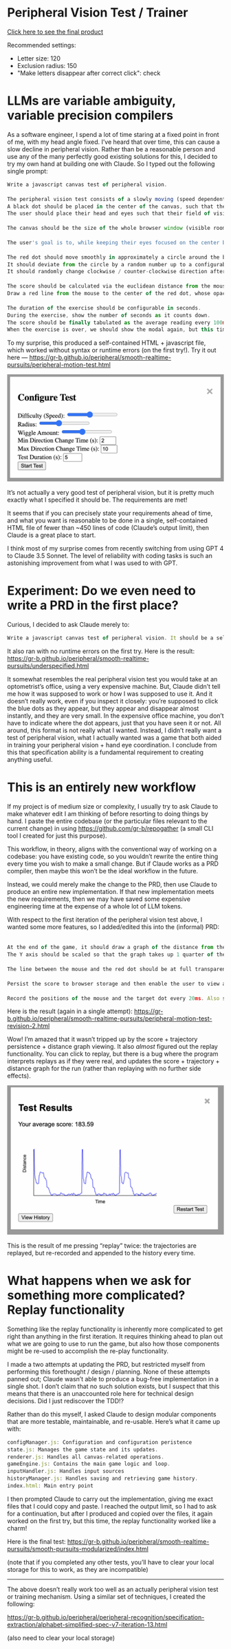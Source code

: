 # Peripheral Vision Test / Trainer

[Click here to see the final product](https://gr-b.github.io/peripheral/peripheral-recognition/specification-extraction/alphabet-simplified-spec-v7-iteration-13.html)


Recommended settings: 
 - Letter size: 120
 - Exclusion radius: 150
 - "Make letters disappear after correct click": check


# LLMs are variable ambiguity, variable precision compilers

As a software engineer, I spend a lot of time staring at a fixed point in front of me, with my head angle fixed. I’ve heard that over time, this can cause a slow decline in peripheral vision. Rather than be a reasonable person and use any of the many perfectly good existing solutions for this, I decided to try my own hand at building one with Claude. So I typed out the following single prompt:

```jsx
Write a javascript canvas test of peripheral vision.

The peripheral vision test consists of a slowly moving (speed dependent on configured difficulty level (configuration in a modal before starting the game / test) red ball.
A black dot should be placed in the center of the canvas, such that the user can stare at the black dot while they attempt to attend to the red dot in their peripheral vision.
The user should place their head and eyes such that their field of vision ends at the edges of the screen.

The canvas should be the size of the whole browser window (visible room only). All measurements / constants should be relative to the visible width and height.

The user's goal is to, while keeping their eyes focused on the center black dot, keep their mouse positioned as close as they can to the red dot, while the red dot is moving.

The red dot should move smoothly in approximately a circle around the black dot (farther away depending on the difficulty -- the approximate radius from the red dot should be configurable with a slider in the configuration modal).
It should deviate from the circle by a random number up to a configurable amount (basically, it should wiggle around a lesser and larger radius at it moves in an rough circle).
It should randomly change clockwise / counter-clockwise direction after a random amount of time (and the minimum / maximum amount of random time should be configurable).

The score should be calculated via the euclidean distance from the mouse to the center of the red dot, with a reading taken every 100ms.
Draw a red line from the mouse to the center of the red dot, whose opacity is proportional to the distance (with opaque being very good score (low distance) and transparent being very bad (if the distance is more than half the width of the screen, then the line should be completely transparent)).

The duration of the exercise should be configurable in seconds.
During the exercise, show the number of seconds as it counts down.
The score should be finally tabulated as the average reading every 100ms over the entire exercise.
When the exercise is over, we should show the modal again, but this time, it should show the score.
```

To my surprise, this produced a self-contained HTML + javascript file, which worked without syntax or runtime errors (on the first try!). Try it out here — https://gr-b.github.io/peripheral/smooth-realtime-pursuits/peripheral-motion-test.html

![image.png](How%20to%20use%20Claude%20as%20a%20PRD%20compiler%2010c774a2c81380dba0b6fecce53d62e9/image.png)

It’s not actually a very good test of peripheral vision, but it is pretty much exactly what I specified it should be. The requirements are met! 

It seems that if you can precisely state your requirements ahead of time, and what you want is reasonable to be done in a single, self-contained HTML file of fewer than ~450 lines of code (Claude’s output limit), then Claude is a great place to start. 

I think most of my surprise comes from recently switching from using GPT 4 to Claude 3.5 Sonnet. The level of reliability with coding tasks is such an astonishing improvement from what I was used to with GPT.

# Experiment: Do we even need to write a PRD in the first place?

Curious, I decided to ask Claude merely to:

```jsx
Write a javascript canvas test of peripheral vision. It should be a self-contained HTML file.
```

It also ran with no runtime errors on the first try. Here is the result: https://gr-b.github.io/peripheral/smooth-realtime-pursuits/underspecified.html

It somewhat resembles the real peripheral vision test you would take at an optometrist’s office, using a very expensive machine. But, Claude didn’t tell me how it was supposed to work or how I was supposed to use it. And it doesn’t really work, even if you inspect it closely: you’re supposed to click the blue dots as they appear, but they appear and disappear almost instantly, and they are very small. In the expensive office machine, you don’t have to indicate where the dot appears, just that you have seen it or not. All around, this format is not really what I wanted. Instead, I didn’t really want a test of peripheral vision, what I actually wanted was a game that both aided in training your peripheral vision + hand eye coordination. I conclude from this that specification ability is a fundamental requirement to creating anything useful.

# This is an entirely new workflow

If my project is of medium size or complexity, I usually try to ask Claude to make whatever edit I am thinking of before resorting to doing things by hand. I paste the entire codebase (or the particular files relevant to the current change) in using https://github.com/gr-b/repogather (a small CLI tool I created for just this purpose). 

This workflow, in theory, aligns with the conventional way of working on a codebase: you have existing code, so you wouldn’t rewrite the entire thing every time you wish to make a small change. But if Claude works as a PRD compiler, then maybe this won’t be the ideal workflow in the future. 

Instead, we could merely make the change to the PRD, then use Claude to produce an entire new implementation. If that new implementation meets the new requirements, then we may have saved some expensive engineering time at the expense of a whole lot of LLM tokens.

With respect to the first iteration of the peripheral vision test above, I wanted some more features, so I added/edited this into the (informal) PRD:

```jsx

At the end of the game, it should draw a graph of the distance from the mouse to the target dot over the duration of the exercise (with the x axis being time into the exercise, and the Y axis being the distance).
The Y axis should be scaled so that the graph takes up 1 quarter of the area of the screen.

The line between the mouse and the red dot should be at full transparency if it was the full width of the screen away.

Persist the score to browser storage and then enable the user to view a graph of scores (y axis) over time (x axis, in historical attempt index)

Record the positions of the mouse and the target dot every 20ms. Also save this to localStorage (but only once -- at the same time that we persist the score at the end of the exercise). For each historical attempt, we want to enable the user to view a re-play of that specific attempt. In this re-play, we also need to still render the other things in the exercise, like the black dot at the center of the screen, the timer, and the variable transparency line between the mouse and the target dot. During re-plays, there should also be a <skip> button at the top right corner of the screen to enable us to go back.
```

Here is the result (again in a single attempt): https://gr-b.github.io/peripheral/smooth-realtime-pursuits/peripheral-motion-test-revision-2.html

Wow! I’m amazed that it wasn’t tripped up by the score + trajectory persistence + distance graph viewing. It also *almost* figured out the replay functionality. You can click to replay, but there is a bug where the program interprets replays as if they were real, and updates the score + trajectory + distance graph for the run (rather than replaying with no further side effects).

![image.png](How%20to%20use%20Claude%20as%20a%20PRD%20compiler%2010c774a2c81380dba0b6fecce53d62e9/image%201.png)

This is the result of me pressing “replay” twice: the trajectories are replayed, but re-recorded and appended to the history every time.

# What happens when we ask for something more complicated? Replay functionality

Something like the replay functionality is inherently more complicated to get right than anything in the first iteration. It requires thinking ahead to plan out what we are going to use to run the game, but also how those components might be re-used to accomplish the re-play functionality. 

I made a two attempts at updating the PRD, but restricted myself from performing this forethought / design / planning. None of these attempts panned out; Claude wasn’t able to produce a bug-free implementation in a single shot. I don’t claim that no such solution exists, but I suspect that this means that there is an unaccounted role here for technical design decisions. Did I just rediscover the TDD!?

Rather than do this myself, I asked Claude to design modular components that are more testable, maintainable, and re-usable. Here’s what it came up with:

```jsx
configManager.js: Configuration and configuration peristence
state.js: Manages the game state and its updates.
renderer.js: Handles all canvas-related operations.
gameEngine.js: Contains the main game logic and loop.
inputHandler.js: Handles input sources
historyManager.js: Handles saving and retrieving game history.
index.html: Main entry point
```

I then prompted Claude to carry out the implementation, giving me exact files that I could copy and paste. I reached the output limit, so I had to ask for a continuation, but after I produced and copied over the files, it again worked on the first try, but this time, the replay functionality worked like a charm!

Here is the final test: https://gr-b.github.io/peripheral/smooth-realtime-pursuits/smooth-pursuits-modularized/index.html

(note that if you completed any other tests, you’ll have to clear your local storage for this to work, as they are incompatible)

---

The above doesn’t really work too well as an actually peripheral vision test or training mechanism. Using a similar set of techniques, I created the following:

https://gr-b.github.io/peripheral/peripheral-recognition/specification-extraction/alphabet-simplified-spec-v7-iteration-13.html

(also need to clear your local storage)
